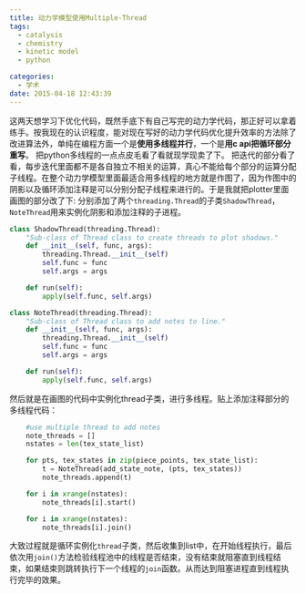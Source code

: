 ```yaml
---
title: 动力学模型使用Multiple-Thread
tags:
  - catalysis
  - chemistry
  - kinetic model
  - python

categories:
  - 学术
date: 2015-04-18 12:43:39
---
```


这两天想学习下优化代码，既然手底下有自己写完的动力学代码，那正好可以拿着练手。按我现在的认识程度，能对现在写好的动力学代码优化提升效率的方法除了改进算法外，单纯在编程方面一个是**使用多线程并行**，一个是**用c api把循环部分重写**。
把python多线程的一点点皮毛看了看就现学现卖了下。
把迭代的部分看了看，每步迭代里面都不是各自独立不相关的运算，真心不能给每个部分的运算分配子线程。在整个动力学模型里面最适合用多线程的地方就是作图了，因为作图中的阴影以及循环添加注释是可以分别分配子线程来进行的。于是我就把plotter里面画图的部分改了下:
分别添加了两个`threading.Thread`的子类`ShadowThread`，`NoteThread`用来实例化阴影和添加注释的子进程。

<!-- more -->

``` python
class ShadowThread(threading.Thread):
    "Sub-class of Thread class to create threads to plot shadows."
    def __init__(self, func, args):
        threading.Thread.__init__(self)
        self.func = func
        self.args = args

    def run(self):
        apply(self.func, self.args)

class NoteThread(threading.Thread):
    "Sub-class of Thread class to add notes to line."
    def __init__(self, func, args):
        threading.Thread.__init__(self)
        self.func = func
        self.args = args

    def run(self):
        apply(self.func, self.args)
```

然后就是在画图的代码中实例化thread子类，进行多线程。贴上添加注释部分的多线程代码：

``` python
    #use multiple thread to add notes
    note_threads = []
    nstates = len(tex_state_list)

    for pts, tex_states in zip(piece_points, tex_state_list):
        t = NoteThread(add_state_note, (pts, tex_states))
        note_threads.append(t)

    for i in xrange(nstates):
        note_threads[i].start()

    for i in xrange(nstates):
        note_threads[i].join()
```
大致过程就是循环实例化`thread`子类，然后收集到list中，在开始线程执行，最后依次用`join()`方法检验线程池中的线程是否结束，没有结束就阻塞直到线程结束，如果结束则跳转执行下一个线程的`join`函数。从而达到阻塞进程直到线程执行完毕的效果。
